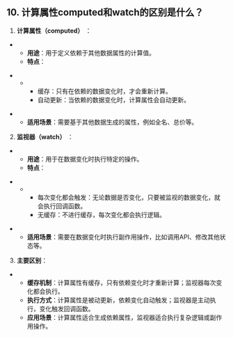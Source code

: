 ## 10. 计算属性computed和watch的区别是什么？

1.  **计算属性（computed）** ：

-   -   **用途**：用于定义依赖于其他数据属性的计算值。
    -   **特点**：

<!---->

-   -   -   缓存：只有在依赖的数据变化时，才会重新计算。
        -   自动更新：当依赖的数据变化时，计算属性会自动更新。

<!---->

-   -   **适用场景**：需要基于其他数据生成的属性，例如全名、总价等。

2.  **监视器（watch）** ：

-   -   **用途**：用于在数据变化时执行特定的操作。
    -   **特点**：

<!---->

-   -   -   每次变化都会触发：无论数据是否变化，只要被监视的数据变化，就会执行回调函数。
        -   无缓存：不进行缓存，每次变化都会执行逻辑。

<!---->

-   -   **适用场景**：需要在数据变化时执行副作用操作，比如调用API、修改其他状态等。

3.  **主要区别**：

-   -   **缓存机制**：计算属性有缓存，只有依赖变化时才重新计算；监视器每次变化都会执行。
    -   **执行方式**：计算属性是被动更新，依赖变化自动触发；监视器是主动执行，变化触发回调函数。
    -   **应用场景**：计算属性适合生成依赖属性，监视器适合执行复杂逻辑或副作用操作。
